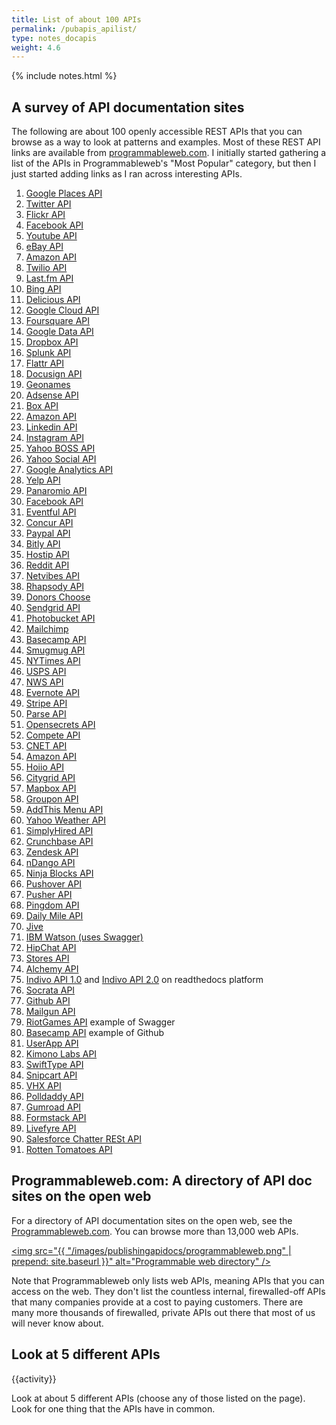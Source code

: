 ```yaml
---
title: List of about 100 APIs
permalink: /pubapis_apilist/
type: notes_docapis
weight: 4.6
---
```

{% include notes.html %}
## A survey of API documentation sites

The following are about 100 openly accessible REST APIs that you can browse as a way to look at patterns and examples. Most of these REST API links are available from [programmableweb.com](http://programmableweb.com). I initially started gathering a list of the APIs in Programmableweb's "Most Popular" category, but then I just started adding links as I ran across interesting APIs.

1. [Google Places API](https://developers.google.com/places/webservice/intro)
2. [Twitter API](https://dev.twitter.com/rest/public)
3. [Flickr API](https://www.flickr.com/services/api/)
4. [Facebook API](https://developers.facebook.com/docs/atlas-api/reference/gettingstarted)
5. [Youtube API](https://developers.google.com/youtube/v3/)
6. [eBay API](https://go.developer.ebay.com/api-documentation)
7. [Amazon API](https://developer.amazon.com/appsandservices/apis)
8. [Twilio API](https://www.twilio.com/docs/api)
9. [Last.fm API](http://www.last.fm/api)
10. [Bing API](http://www.bing.com/dev/)
11. [Delicious API](https://delicious.com/developers)
12. [Google Cloud API](https://cloud.google.com/appengine/docs)
13. [Foursquare API](https://developer.foursquare.com/)
14. [Google Data API](https://developers.google.com/gdata/)
15. [Dropbox API](https://www.dropbox.com/developers/core/docs)
16. [Splunk API](http://dev.splunk.com/restapi)
17. [Flattr API](http://developers.flattr.net/api/)
18. [Docusign API](https://www.docusign.com/developer-center/documentation)
19. [Geonames](http://www.geonames.org/export/web-services.html)
20. [Adsense API](https://developers.google.com/adsense/management/)
21. [Box API](https://developers.box.com/)
22. [Amazon API](http://docs.aws.amazon.com/AWSEC2/latest/APIReference/Welcome.html)
23. [Linkedin API](https://developer.linkedin.com/)
24. [Instagram API](https://instagram.com/developer/)
25. [Yahoo BOSS API](https://developer.yahoo.com/boss/search/)
26. [Yahoo Social API](https://developer.yahoo.com/social/rest_api_guide/index.html)
27. [Google Analytics API](https://developers.google.com/analytics/devguides/config/)
28. [Yelp API](https://www.yelp.com/developers/documentation)
29. [Panaromio API](http://www.panoramio.com/api/widget/api.html)
30. [Facebook API](https://developers.facebook.com/docs/graph-api)
31. [Eventful API](http://api.eventful.com/docs)
32. [Concur API](https://developer.concur.com/docs-and-resources/documentation)
33. [Paypal API](https://developer.paypal.com/docs/api/)
34. [Bitly API](http://dev.bitly.com/)
35. [Hostip API](http://www.hostip.info/use.html)
36. [Reddit API](http://www.reddit.com/dev/api)
37. [Netvibes API](https://uwa.netvibes.com/docs/Uwa/html/index.html)
38. [Rhapsody API](https://developer.rhapsody.com/)
39. [Donors Choose](http://data.donorschoose.org/docs/overview/)
40. [Sendgrid API](https://sendgrid.com/docs/API_Reference/index.html)
41. [Photobucket API](https://pic.photobucket.com/dev_help/WebHelpPublic/PhotobucketPublicHelp_Left.htm#CSHID=FAQ%2FFAQOverview.htm|StartTopic=Content%2FFAQ%2FFAQOverview.htm|SkinName=WebHelp)
42. [Mailchimp](http://kb.mailchimp.com/api/?utm_source=apidocs&utm_medium=internal_ad&utm_campaign=api_v3)
43. [Basecamp API](https://github.com/basecamp/bcx-api/)
44. [Smugmug API](https://smugmug.atlassian.net/wiki/display/API/Home)
45. [NYTimes API](http://developer.nytimes.com/docs/read/article_search_api_v2)
46. [USPS API](https://www.usps.com/business/web-tools-apis/track-and-confirm-api.htm)
47. [NWS API](http://www.nws.noaa.gov/mdl/survey/pgb_survey/dev/rest.php)
48. [Evernote API](https://dev.evernote.com/doc/)
49. [Stripe API](https://stripe.com/docs/api)
50. [Parse API](https://parse.com/docs/rest/guide)
51. [Opensecrets API](https://www.opensecrets.org/resources/create/apis.php)
52. [Compete API](https://developer.compete.com/)
53. [CNET API](http://api.cnet.com/dashboard.html)
54. [Amazon API](http://docs.aws.amazon.com/AlexaWebInfoService/latest/)
55. [Hoiio API](http://developer.hoiio.com/docs/voice_call.html)
56. [Citygrid API](http://docs.citygridmedia.com/display/citygridv2/CityGrid+APIs)
57. [Mapbox API](https://www.mapbox.com/developers/api/)
58. [Groupon API](https://www.groupon.com/pages/api)
59. [AddThis Menu API](http://support.addthis.com/customer/portal/articles/381262-addthis-api-and-sdks)
60. [Yahoo Weather API](https://developer.yahoo.com/weather/)
61. [SimplyHired API](http://www.simplyhired.com/a/publishers/overview)
62. [Crunchbase API](http://data.crunchbase.com/)
63. [Zendesk API](https://developer.zendesk.com/rest_api/docs/core/introduction)
64. [nDango API](http://apidocs.ondango.com/rest/sales/get.php)
65. [Ninja Blocks API](http://docs.ninja.is/rest/user.html)
66. [Pushover API](https://pushover.net/api)
67. [Pusher API](https://pusher.com/docs)
68. [Pingdom API](https://www.pingdom.com/resources/api)
69. [Daily Mile API](http://www.dailymile.com/api/documentation#streams)
70. [Jive](https://developers.jivesoftware.com/api/v3/cloud/rest/)
71. [IBM Watson (uses Swagger)](http://www.ibm.com/smarterplanet/us/en/ibmwatson/developercloud/apis/)
72. [HipChat API](https://www.hipchat.com/docs/apiv2)
73. [Stores API](https://developer.bigcommerce.com/api/)
74. [Alchemy API](http://www.alchemyapi.com/api/)
75. [Indivo API 1.0](http://docs.indivohealth.org/en/latest/api.html) and [Indivo API 2.0](http://docs.indivohealth.org/en/2.0/api.html) on readthedocs platform
76. [Socrata API](http://dev.socrata.com/)
77. [Github API](https://developer.github.com/)
78. [Mailgun API](https://documentation.mailgun.com/api_reference.html)
79. [RiotGames API](https://developer.riotgames.com/api/methods) example of Swagger
80. [Basecamp API](https://github.com/basecamp/bcx-api) example of Github
81. [UserApp API](https://app.userapp.io/#/docs/)
82. [Kimono Labs API](https://www.kimonolabs.com/apidocs)
83. [SwiftType API](https://swiftype.com/documentation/)
84. [Snipcart API](http://docs.snipcart.com/api-reference/introduction)
85. [VHX API](http://dev.vhx.tv/docs/api/)
86. [Polldaddy API](http://support.polldaddy.com/api/)
87. [Gumroad API](https://gumroad.com/api)
88. [Formstack API](http://developers.formstack.com/)
89. [Livefyre API](http://answers.livefyre.com/developers/api-reference/)
90. [Salesforce Chatter RESt API](https://developer.salesforce.com/docs/atlas.en-us.chatterapi.meta/chatterapi/)
91. [Rotten Tomatoes API](http://developer.rottentomatoes.com/docs)

## Programmableweb.com: A directory of API doc sites on the open web

For a directory of API documentation sites on the open web, see the [Programmableweb.com](http://www.programmableweb.com/apis/directory). You can browse more than 13,000 web APIs.

<a href="http://www.programmableweb.com/apis/directory"><img src="{{ "/images/publishingapidocs/programmableweb.png" | prepend: site.baseurl }}" alt="Programmable web directory" /></a>

Note that Programmableweb only lists web APIs, meaning APIs that you can access on the web. They don't list the countless internal, firewalled-off APIs that many companies provide at a cost to paying customers. There are many more thousands of firewalled, private APIs out there that most of us will never know about.

## Look at 5 different APIs
{{activity}}

Look at about 5 different APIs (choose any of those listed on the page). Look for one thing that the APIs have in common. 